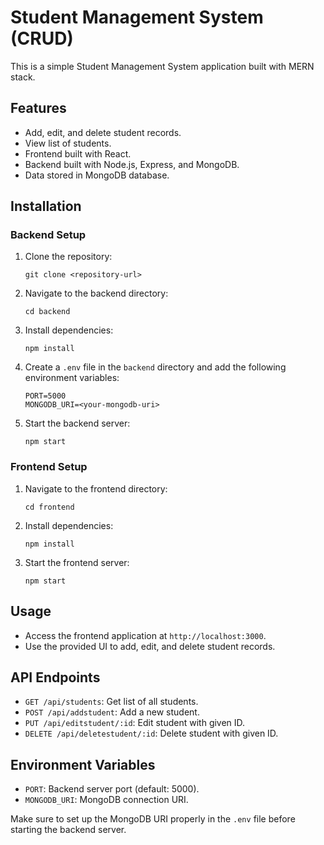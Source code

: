 # Student Management System (CRUD)

This is a simple Student Management System application built with MERN stack.

## Features

- Add, edit, and delete student records.
- View list of students.
- Frontend built with React.
- Backend built with Node.js, Express, and MongoDB.
- Data stored in MongoDB database.

## Installation

### Backend Setup

1. Clone the repository:

   ```
   git clone <repository-url>
   ```

2. Navigate to the backend directory:

   ```
   cd backend
   ```

3. Install dependencies:

   ```
   npm install
   ```

4. Create a `.env` file in the `backend` directory and add the following environment variables:

   ```
   PORT=5000
   MONGODB_URI=<your-mongodb-uri>
   ```

5. Start the backend server:

   ```
   npm start
   ```

### Frontend Setup

1. Navigate to the frontend directory:

   ```
   cd frontend
   ```

2. Install dependencies:

   ```
   npm install
   ```

3. Start the frontend server:

   ```
   npm start
   ```

## Usage

- Access the frontend application at `http://localhost:3000`.
- Use the provided UI to add, edit, and delete student records.

## API Endpoints

- `GET /api/students`: Get list of all students.
- `POST /api/addstudent`: Add a new student.
- `PUT /api/editstudent/:id`: Edit student with given ID.
- `DELETE /api/deletestudent/:id`: Delete student with given ID.

## Environment Variables

- `PORT`: Backend server port (default: 5000).
- `MONGODB_URI`: MongoDB connection URI.

Make sure to set up the MongoDB URI properly in the `.env` file before starting the backend server.
